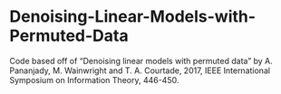 # Denoising-Linear-Models-with-Permuted-Data
Code based off of “Denoising linear models with permuted data” by A. Pananjady, M. Wainwright and T. A. Courtade, 2017, IEEE International Symposium on Information Theory, 446-450.
